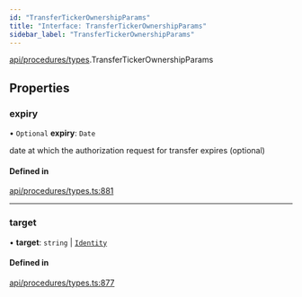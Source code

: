 ```yaml
---
id: "TransferTickerOwnershipParams"
title: "Interface: TransferTickerOwnershipParams"
sidebar_label: "TransferTickerOwnershipParams"
---
```


[api/procedures/types](../../../../../modules/API/Procedures/Types/Types.md).TransferTickerOwnershipParams

## Properties

### expiry

• `Optional` **expiry**: `Date`

date at which the authorization request for transfer expires (optional)

#### Defined in

[api/procedures/types.ts:881](https://github.com/PolymeshAssociation/polymesh-sdk/blob/acc2284c/src/api/procedures/types.ts#L881)

___

### target

• **target**: `string` \| [`Identity`](../../../../../classes/API/Entities/Identity/Identity.md)

#### Defined in

[api/procedures/types.ts:877](https://github.com/PolymeshAssociation/polymesh-sdk/blob/acc2284c/src/api/procedures/types.ts#L877)
